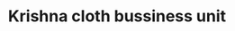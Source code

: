 ---
title: "Krishna cloth bussiness unit"
url: /thiruvananthapuram/krishna-cloth-bussiness-unit/
shop: clothes
---